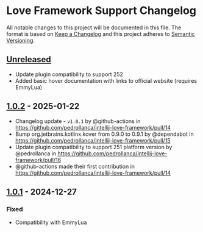 <!-- Keep a Changelog guide -> https://keepachangelog.com -->

# Love Framework Support Changelog

All notable changes to this project will be documented in this file.
The format is based on [Keep a Changelog](http://keepachangelog.com/)
and this project adheres to [Semantic Versioning](http://semver.org/).

## [Unreleased]
- Update plugin compatibility to support 252
- Added basic hover documentation with links to official website (requires EmmyLua)

## [1.0.2] - 2025-01-22

- Changelog update - `v1.0.1` by @github-actions in https://github.com/pedrollanca/intellij-love-framework/pull/14
- Bump org.jetbrains.kotlinx.kover from 0.9.0 to 0.9.1 by @dependabot in https://github.com/pedrollanca/intellij-love-framework/pull/15
- Update plugin compatibility to support 251 platform version by @pedrollanca in https://github.com/pedrollanca/intellij-love-framework/pull/16
- @github-actions made their first contribution in https://github.com/pedrollanca/intellij-love-framework/pull/14

## [1.0.1] - 2024-12-27

### Fixed

- Compatibility with EmmyLua

[Unreleased]: https://github.com/pedrollanca/intellij-love-framework/compare/v1.0.2...HEAD
[1.0.2]: https://github.com/pedrollanca/intellij-love-framework/compare/v1.0.1...v1.0.2
[1.0.1]: https://github.com/pedrollanca/intellij-love-framework/commits/v1.0.1
